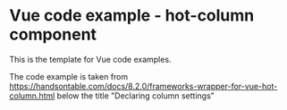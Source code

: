 # Vue code example - hot-column component

This is the template for Vue code examples.

The code example is taken from https://handsontable.com/docs/8.2.0/frameworks-wrapper-for-vue-hot-column.html below the title "Declaring column settings"